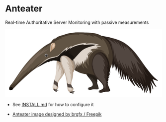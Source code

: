 # Anteater
Real-time Authoritative Server Monitoring with passive measurements 

![Anteater](resources/anteater-logo.png)
 * See [INSTALL.md](INSTALL.md) for how to configure it


* <a href="http://www.freepik.com"> Anteater image designed by brgfx / Freepik</a>
